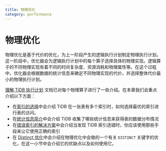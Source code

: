 ```yaml
---
title: 物理优化
category: performance
---
```


# 物理优化

物理优化是基于代价的优化，为上一阶段产生的逻辑执行计划制定物理执行计划。这一阶段中，优化器会为逻辑执行计划中的每个算子选择具体的物理实现。逻辑算子的不同物理实现有着不同的时间复杂度、资源消耗和物理属性等。在这个过程中，优化器会根据数据的统计信息来确定不同物理实现的代价，并选择整体代价最小的物理执行计划。

[理解 TiDB 执行计划](/query-execution-plan.md) 文档已对每个物理算子进行了一些介绍。在本章我们会重点介绍以下方面：

- 在[索引的选择](/choose-index.md)中会介绍 TiDB 在一张表有多个索引时，如何选择最优的索引进行表的访问。
- 在[统计信息简介](/statistics.md)中会介绍 TiDB 收集了哪些统计信息来获得表的数据分布情况
- 在[错误索引的解决方案](/wrong-index-solution.md)中会介绍当发现 TiDB 索引选错时，你应该使用那些手段来让它使用正确的索引
- 在 [Distinct 优化](/agg-distinct-optimization.md)中会介绍在物理优化中会做的一个有关 `DISTINCT` 关键字的优化，在这一小节中会介绍它的优缺点以及如何使用它。

